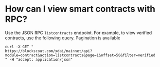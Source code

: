 # How can I view smart contracts with RPC?

Use the JSON RPC `listcontracts` endpoint. For example, to view verified contracts, use the following query. Pagination is available

```shell
curl -X GET "
https://blockscout.com/xdai/mainnet/api?module=contract&action=listcontracts&page=1&offset=50&filter=verified
" -H "accept: application/json"
```


